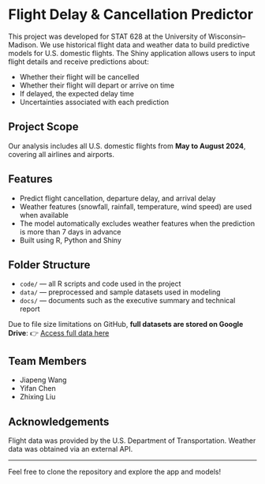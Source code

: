 # Flight Delay & Cancellation Predictor

This project was developed for STAT 628 at the University of Wisconsin–Madison. We use historical flight data and weather data to build predictive models for U.S. domestic flights. The Shiny application allows users to input flight details and receive predictions about:

- Whether their flight will be cancelled  
- Whether their flight will depart or arrive on time  
- If delayed, the expected delay time  
- Uncertainties associated with each prediction  

## Project Scope

Our analysis includes all U.S. domestic flights from **May to August 2024**, covering all airlines and airports.

## Features

- Predict flight cancellation, departure delay, and arrival delay  
- Weather features (snowfall, rainfall, temperature, wind speed) are used when available  
- The model automatically excludes weather features when the prediction is more than 7 days in advance  
- Built using R, Python and Shiny  

## Folder Structure

- `code/` — all R scripts and code used in the project  
- `data/` — preprocessed and sample datasets used in modeling  
- `docs/` — documents such as the executive summary and technical report  

Due to file size limitations on GitHub, **full datasets are stored on Google Drive**:
👉 [Access full data here](https://drive.google.com/drive/folders/1aXDaMYt9esGaeYZpWL6yRjgCLvBKvA1F?usp=drive_link)

## Team Members

- Jiapeng Wang  
- Yifan Chen  
- Zhixing Liu  

## Acknowledgements

Flight data was provided by the U.S. Department of Transportation. Weather data was obtained via an external API.

---

Feel free to clone the repository and explore the app and models!
